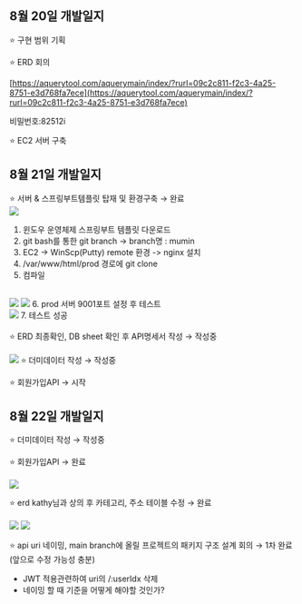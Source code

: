 ## **8월 20일 개발일지**

⭐ 구현 범위 기획

⭐ ERD 회의

[https://aquerytool.com/aquerymain/index/?rurl=09c2c811-f2c3-4a25-8751-e3d768fa7ece](https://aquerytool.com/aquerymain/index/?rurl=09c2c811-f2c3-4a25-8751-e3d768fa7ece)

비밀번호:82512i

⭐ EC2 서버 구축

## **8월 21일 개발일지**

⭐ 서버 & 스프링부트템플릿 탑재 및 환경구축 → 완료
<br>
<img src="./screenshotImage/img01.JPG">
<br>
1. 윈도우 운영체제 스프링부트 템플릿 다운로드
2. git bash를 통한 git branch -> branch명 : mumin
3. EC2 -> WinScp(Putty) remote 환경 -> nginx 설치
4. /var/www/html/prod 경로에 git clone
5. 컴파일
<br>
<img src="./screenshotImage/img02.JPG">
<img src="./screenshotImage/img03.JPG">
6. prod 서버 9001포트 설정 후 테스트
<br>
<img src="./screenshotImage/img04.JPG">
7. 테스트 성공
<br>
<br>
⭐ ERD 최종확인, DB sheet 확인 후 API명세서 작성 → 작성중
<br><br>
<img src="./screenshotImage/img05.JPG">
⭐ 더미데이터 작성 → 작성중

⭐ 회원가입API → 시작

## **8월 22일 개발일지**
⭐ 더미데이터 작성 → 작성중

⭐ 회원가입API → 완료
<br><br>
<img src="./screenshotImage/img06.JPG">

⭐ erd kathy님과 상의 후 카테고리, 주소 테이블 수정 → 완료
<br><br>
<img src="./screenshotImage/img07.JPG">
<img src="./screenshotImage/img08.JPG">

⭐ api uri 네이밍, main branch에 올릴 프로젝트의 패키지 구조 설계 회의 → 1차 완료 (앞으로 수정 가능성 충분)
* JWT 적용관련하여 uri의 /:userIdx 삭제
* 네이밍 할 때 기준을 어떻게 해야할 것인가?

